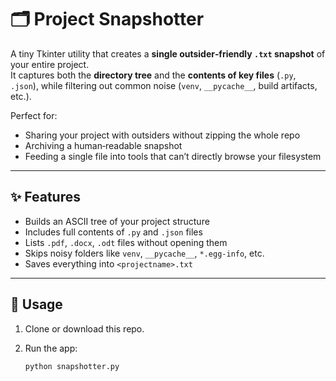# 🗂️ Project Snapshotter

A tiny Tkinter utility that creates a **single outsider‑friendly `.txt` snapshot** of your entire project.  
It captures both the **directory tree** and the **contents of key files** (`.py`, `.json`), while filtering out common noise (`venv`, `__pycache__`, build artifacts, etc.).

Perfect for:
- Sharing your project with outsiders without zipping the whole repo
- Archiving a human‑readable snapshot
- Feeding a single file into tools that can’t directly browse your filesystem

---

## ✨ Features
- Builds an ASCII tree of your project structure
- Includes full contents of `.py` and `.json` files
- Lists `.pdf`, `.docx`, `.odt` files without opening them
- Skips noisy folders like `venv`, `__pycache__`, `*.egg-info`, etc.
- Saves everything into `<projectname>.txt`

---

## 🚀 Usage

1. Clone or download this repo.
2. Run the app:

   ```bash
   python snapshotter.py
